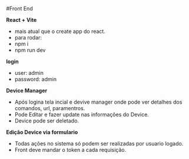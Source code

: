 #Front End

**React + Vite**

* mais atual que o create app do react.
* para rodar:
* npm i
* npm run dev

**login**
* user: admin
* password: admin

**Device Manager**
  * Após logina tela incial e devive manager onde pode ver detalhes dos comandos, url, paramentros.
  * Pode Editar e fazer update nas informações do Device.
  * Device pode ser deletado.

  **Edição Device via formulario**
  
  * Todas ações no sistema só podem ser realizadas por usuario logado.
  * Front deve mandar o token a cada requisição.

